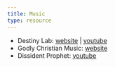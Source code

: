 ```yaml
---
title: Music
type: resource
---
```


- Destiny Lab: [website](https://www.destinylab.com/) | [youtube](https://www.youtube.com/user/destinylab)
- Godly Christian Music: [website](http://www.godlychristianmusic.com/)
- Dissident Prophet: [youtube](https://www.youtube.com/user/werenotgrasshoppers/videos)
